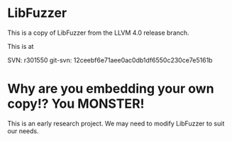# LibFuzzer

This is a copy of LibFuzzer from the LLVM 4.0 release branch.

This is at

SVN: r301550
git-svn: 12ceebf6e71aee0ac0db1df6550c230ce7e5161b

# Why are you embedding your own copy!? You MONSTER!

This is an early research project. We may need to modify
LibFuzzer to suit our needs.
